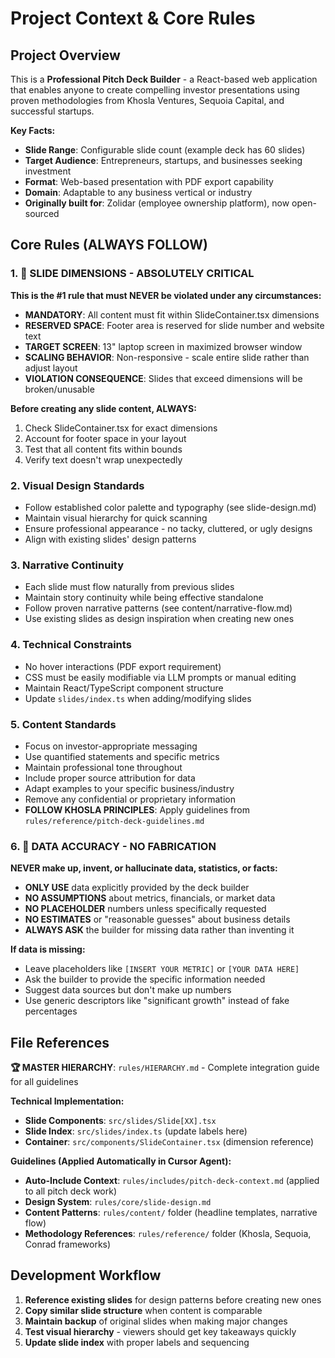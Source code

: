 # Project Context & Core Rules

## Project Overview

This is a **Professional Pitch Deck Builder** - a React-based web application that enables anyone to create compelling investor presentations using proven methodologies from Khosla Ventures, Sequoia Capital, and successful startups.

**Key Facts:**
- **Slide Range**: Configurable slide count (example deck has 60 slides)
- **Target Audience**: Entrepreneurs, startups, and businesses seeking investment
- **Format**: Web-based presentation with PDF export capability
- **Domain**: Adaptable to any business vertical or industry
- **Originally built for**: Zolidar (employee ownership platform), now open-sourced

## Core Rules (ALWAYS FOLLOW)

### 1. 🚨 SLIDE DIMENSIONS - ABSOLUTELY CRITICAL
**This is the #1 rule that must NEVER be violated under any circumstances:**

- **MANDATORY**: All content must fit within SlideContainer.tsx dimensions
- **RESERVED SPACE**: Footer area is reserved for slide number and website text
- **TARGET SCREEN**: 13" laptop screen in maximized browser window
- **SCALING BEHAVIOR**: Non-responsive - scale entire slide rather than adjust layout
- **VIOLATION CONSEQUENCE**: Slides that exceed dimensions will be broken/unusable

**Before creating any slide content, ALWAYS:**
1. Check SlideContainer.tsx for exact dimensions
2. Account for footer space in your layout
3. Test that all content fits within bounds
4. Verify text doesn't wrap unexpectedly

### 2. Visual Design Standards
- Follow established color palette and typography (see slide-design.md)
- Maintain visual hierarchy for quick scanning
- Ensure professional appearance - no tacky, cluttered, or ugly designs
- Align with existing slides' design patterns

### 3. Narrative Continuity
- Each slide must flow naturally from previous slides
- Maintain story continuity while being effective standalone
- Follow proven narrative patterns (see content/narrative-flow.md)
- Use existing slides as design inspiration when creating new ones

### 4. Technical Constraints
- No hover interactions (PDF export requirement)
- CSS must be easily modifiable via LLM prompts or manual editing
- Maintain React/TypeScript component structure
- Update `slides/index.ts` when adding/modifying slides

### 5. Content Standards
- Focus on investor-appropriate messaging
- Use quantified statements and specific metrics
- Maintain professional tone throughout
- Include proper source attribution for data
- Adapt examples to your specific business/industry
- Remove any confidential or proprietary information
- **FOLLOW KHOSLA PRINCIPLES**: Apply guidelines from `rules/reference/pitch-deck-guidelines.md`

### 6. 🚫 DATA ACCURACY - NO FABRICATION
**NEVER make up, invent, or hallucinate data, statistics, or facts:**

- **ONLY USE** data explicitly provided by the deck builder
- **NO ASSUMPTIONS** about metrics, financials, or market data
- **NO PLACEHOLDER** numbers unless specifically requested
- **NO ESTIMATES** or "reasonable guesses" about business details
- **ALWAYS ASK** the builder for missing data rather than inventing it

**If data is missing:**
- Leave placeholders like `[INSERT YOUR METRIC]` or `[YOUR DATA HERE]`
- Ask the builder to provide the specific information needed
- Suggest data sources but don't make up numbers
- Use generic descriptors like "significant growth" instead of fake percentages

## File References

**🏆 MASTER HIERARCHY**: `rules/HIERARCHY.md` - Complete integration guide for all guidelines

**Technical Implementation:**
- **Slide Components**: `src/slides/Slide[XX].tsx`
- **Slide Index**: `src/slides/index.ts` (update labels here)
- **Container**: `src/components/SlideContainer.tsx` (dimension reference)

**Guidelines (Applied Automatically in Cursor Agent):**
- **Auto-Include Context**: `rules/includes/pitch-deck-context.md` (applied to all pitch deck work)
- **Design System**: `rules/core/slide-design.md`
- **Content Patterns**: `rules/content/` folder (headline templates, narrative flow)
- **Methodology References**: `rules/reference/` folder (Khosla, Sequoia, Conrad frameworks)

## Development Workflow

1. **Reference existing slides** for design patterns before creating new ones
2. **Copy similar slide structure** when content is comparable
3. **Maintain backup** of original slides when making major changes
4. **Test visual hierarchy** - viewers should get key takeaways quickly
5. **Update slide index** with proper labels and sequencing 